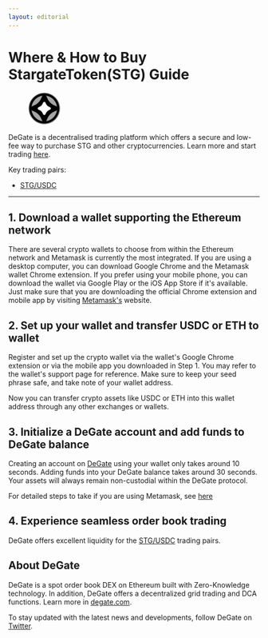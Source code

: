```yaml
---
layout: editorial
---
```


# Where & How to Buy StargateToken(STG) Guide

<figure><img src="../.gitbook/assets/stg_0xaf5191b0de278c7286d6c7cc6ab6bb8a73ba2cd61723121340379.jpg" alt="STG" width="64" style="border-radius: 50%;"><figcaption></figcaption></figure>

DeGate is a decentralised trading platform which offers a secure and low-fee way to purchase STG and other cryptocurrencies. Learn more and start trading [here](https://app.degate.com/trade/USDC/0xaf5191b0de278c7286d6c7cc6ab6bb8a73ba2cd6?utm_source=howtobuy).&#x20;

Key trading pairs:

* [STG/USDC](https://app.degate.com/trade/USDC/0xaf5191b0de278c7286d6c7cc6ab6bb8a73ba2cd6?utm_source=howtobuy)

***

## 1. Download a wallet supporting the Ethereum network

There are several crypto wallets to choose from within the Ethereum network and Metamask is currently the most integrated. If you are using a desktop computer, you can download Google Chrome and the Metamask wallet Chrome extension. If you prefer using your mobile phone, you can download the wallet via Google Play or the iOS App Store if it's available. Just make sure that you are downloading the official Chrome extension and mobile app by visiting [Metamask's](https://metamask.io/) website.

## 2. Set up your wallet and transfer USDC or ETH to wallet

Register and set up the crypto wallet via the wallet's Google Chrome extension or via the mobile app you downloaded in Step 1. You may refer to the wallet's support page for reference. Make sure to keep your seed phrase safe, and take note of your wallet address.&#x20;

Now you can transfer crypto assets like USDC or ETH into this wallet address through any other exchanges or wallets.

## 3. Initialize a DeGate account and add funds to DeGate balance

Creating an account on [DeGate](https://app.degate.com/?utm_source=STG_howtobuy) using your wallet only takes around 10 seconds. Adding funds into your DeGate balance takes around 30 seconds. Your assets will always remain non-custodial within the DeGate protocol.

For detailed steps to take if you are using Metamask, see [here](https://docs.degate.com/v/product_en/main-features/wallet-connectivity/metamask)

## 4. Experience seamless order book trading

DeGate offers excellent liquidity for the [STG/USDC](https://app.degate.com/trade/USDC/0xaf5191b0de278c7286d6c7cc6ab6bb8a73ba2cd6?utm_source=howtobuy) trading pairs.&#x20;

## About DeGate

DeGate is a spot order book DEX on Ethereum built with Zero-Knowledge technology. In addition, DeGate offers a decentralized grid trading and DCA functions. Learn more in [degate.com](https://degate.com/?utm_source=STG_howtobuy).

To stay updated with the latest news and developments, follow DeGate on [Twitter](https://twitter.com/degatedex).
